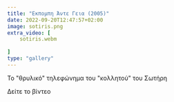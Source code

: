 ```yaml
---
title: "Εκπομπη Άντε Γεια (2005)"
date: 2022-09-20T12:47:57+02:00
image: sotiris.png
extra_video: [
    sotiris.webm
    
]
type: "gallery"
---
```


Το "θρυλικό" τηλεφώνημα του "κολλητού" του Σωτήρη

Δείτε το βίντεο
